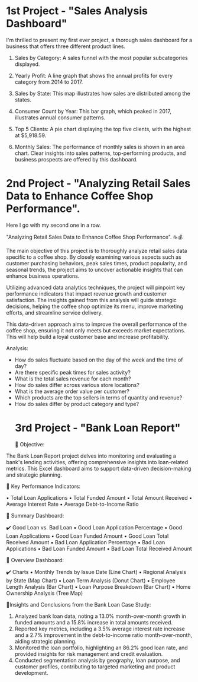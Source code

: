 # 1st Project - "Sales Analysis Dashboard"
I'm thrilled to present my first ever project, a thorough sales dashboard for a business that offers three different product lines. 

1. Sales by Category: A sales funnel with the most popular subcategories displayed. 

2. Yearly Profit: A line graph that shows the annual profits for every category from 2014 to 2017. 

3. Sales by State: This map illustrates how sales are distributed among the states. 

4. Consumer Count by Year: This bar graph, which peaked in 2017, illustrates annual consumer patterns. 

5. Top 5 Clients: A pie chart displaying the top five clients, with the highest at $5,918.59. 

6. Monthly Sales: The performance of monthly sales is shown in an area chart. Clear insights into sales patterns, top-performing products, and business prospects are offered by this dashboard. 
# 2nd Project - "Analyzing Retail Sales Data to Enhance Coffee Shop Performance".
Here I go with my second one in a row.

"Analyzing Retail Sales Data to Enhance Coffee Shop Performance". ☕💰

The main objective of this project is to thoroughly analyze retail sales data specific to a coffee shop. By closely examining various aspects such as customer purchasing behaviors, peak sales times, product popularity, and seasonal trends, the project aims to uncover actionable insights that can enhance business operations.

Utilizing advanced data analytics techniques, the project will pinpoint key performance indicators that impact revenue growth and customer satisfaction. The insights gained from this analysis will guide strategic decisions, helping the coffee shop optimize its menu, improve marketing efforts, and streamline service delivery.

This data-driven approach aims to improve the overall performance of the coffee shop, ensuring it not only meets but exceeds market expectations. This will help build a loyal customer base and increase profitability.

Analysis:
- How do sales fluctuate based on the day of the week and the time of day?
- Are there specific peak times for sales activity?
- What is the total sales revenue for each month?
- How do sales differ across various store locations?
- What is the average order value per customer?
- Which products are the top sellers in terms of quantity and revenue?
- How do sales differ by product category and type?
  # 3rd Project - "Bank Loan Report"
  📌 Objective:
  
The Bank Loan Report project delves into monitoring and evaluating a bank's lending activities, offering comprehensive insights into loan-related metrics. This Excel dashboard aims to support data-driven decision-making and strategic planning.

📌 Key Performance Indicators:

▪️ Total Loan Applications
▪️ Total Funded Amount
▪️ Total Amount Received
▪️ Average Interest Rate
▪️ Average Debt-to-Income Ratio

📌 Summary Dashboard:

✔️ Good Loan vs. Bad Loan
▪️ Good Loan Application Percentage
▪️ Good Loan Applications
▪️ Good Loan Funded Amount
▪️ Good Loan Total Received Amount
▪️ Bad Loan Application Percentage
▪️ Bad Loan Applications
▪️ Bad Loan Funded Amount
▪️ Bad Loan Total Received Amount

📌 Overview Dashboard:

✔️ Charts
▪️ Monthly Trends by Issue Date (Line Chart)
▪️ Regional Analysis by State (Map Chart)
▪️ Loan Term Analysis (Donut Chart)
▪️ Employee Length Analysis (Bar Chart)
▪️ Loan Purpose Breakdown (Bar Chart)
▪️ Home Ownership Analysis (Tree Map)

🎯Insights and Conclusions from the Bank Loan Case Study:

1. Analyzed bank loan data, noting a 13.0% month-over-month growth in funded amounts and a 15.8% increase in total amounts received.
2. Reported key metrics, including a 3.5% average interest rate increase and a 2.7% improvement in the debt-to-income ratio month-over-month, aiding strategic planning.
3. Monitored the loan portfolio, highlighting an 86.2% good loan rate, and provided insights for risk management and credit evaluation.
4. Conducted segmentation analysis by geography, loan purpose, and customer profiles, contributing to targeted marketing and product development.
   
  
  
